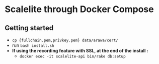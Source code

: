 # Scalelite through Docker Compose

## Getting started
- `cp {fullchain.pem,privkey.pem} data/arawa/cert/`
- run `bash install.sh`
- **If using the recording feature with SSL, at the end of the install :**
  - `docker exec -it scalelite-api bin/rake db:setup`